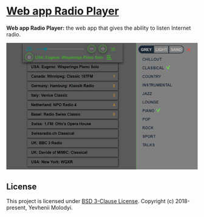 # [Web app Radio Player](https://zhnzhn.github.io/radio-player)
**Web app Radio Player:** the web app that gives the ability to listen Internet radio.  

![alt text](screencast/web-app-radio-player.png?raw=true "Web app Radio Player")

## License
This project is licensed under [BSD 3-Clause License](http://opensource.org/licenses/BSD-3-Clause). Copyright (c) 2018-present, Yevhenii Molodyi.
